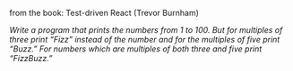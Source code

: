 from the book: Test-driven React (Trevor Burnham)

*Write a program that prints the numbers from 1 to 100. But for multiples of three print “Fizz” instead of the number and for the multiples of five print “Buzz.” For numbers which are multiples of both three and five print “FizzBuzz.”*